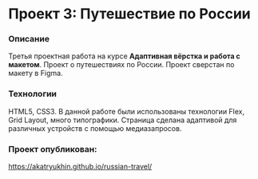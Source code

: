 # Проект 3: Путешествие по России

### Описание
Третья проектная работа на курсе __Адаптивная вёрстка и работа с макетом__.
Проект о путешествиях по России. Проект сверстан по макету в Figma.


### Технологии
HTML5, CSS3.
В данной работе были использованы технологии Flex, Grid Layout, много типографики. Страница сделана адаптивой для различных устройств с помощью медиазапросов.
### Проект опубликован:
https://akatryukhin.github.io/russian-travel/
